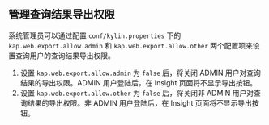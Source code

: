 ## 管理查询结果导出权限

 系统管理员可以通过配置 `conf/kylin.properties` 下的 `kap.web.export.allow.admin` 和 `kap.web.export.allow.other` 两个配置项来设置查询用户的查询结果导出权限。

1. 设置 `kap.web.export.allow.admin` 为 `false` 后，将关闭 ADMIN 用户对查询结果的导出权限。ADMIN 用户登陆后，在 Insight 页面将不显示导出按钮。
2. 设置 `kap.web.export.allow.other` 为 `false` 后，将关闭非 ADMIN 用户对查询结果的导出权限。非 ADMIN 用户登陆后，在 Insight 页面将不显示导出按钮。


